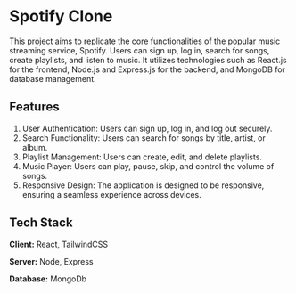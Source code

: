 # Spotify Clone

This project aims to replicate the core functionalities of the popular music streaming service, Spotify. Users can sign up, log in, search for songs, create playlists, and listen to music. It utilizes technologies such as React.js for the frontend, Node.js and Express.js for the backend, and MongoDB for database management.

## Features

1. User Authentication: Users can sign up, log in, and log out securely.
2. Search Functionality: Users can search for songs by title, artist, or album.
3. Playlist Management: Users can create, edit, and delete playlists.
4. Music Player: Users can play, pause, skip, and control the volume of songs.
5. Responsive Design: The application is designed to be responsive, ensuring a seamless experience across devices.

## Tech Stack

**Client:** React, TailwindCSS

**Server:** Node, Express

**Database:** MongoDb
